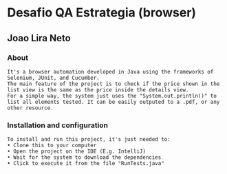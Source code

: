 # Desafio QA Estrategia (browser)
## Joao Lira Neto

### About
    It's a browser automation developed in Java using the frameworks of Selenium, JUnit, and Cucumber.
    The main feature of the project is to check if the price shown in the list view is the same as the price inside the details view.
    For a simple way, the system just uses the "System.out.println()" to list all elements tested. It can be easily outputed to a .pdf, or any other resource.

### Installation and configuration
    To install and run this project, it's just needed to:
    • Clone this to your computer
    • Open the project on the IDE (E.g. IntelliJ)
    • Wait for the system to download the dependencies
    • Click to execute it from the file "RunTests.java"

